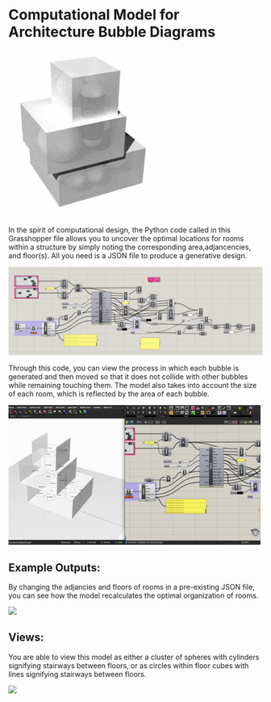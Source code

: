 <h1>Computational Model for Architecture Bubble Diagrams</h1>

<img src="Render.png" style="width:300px;">

In the spirit of computational design, the Python code called in this Grasshopper file allows 
you to uncover the optimal locations for rooms within a structure by simply noting the corresponding area,adjancencies, and floor(s). All you need is a JSON file to produce a generative design.

<img src="Grasshopper.png" style="width:750px;">

Through this code, you can view the process in which each bubble is generated and then moved so that it does not collide with other bubbles while remaining touching them. The model also takes into account the size of each room, which is reflected by the area of each bubble.

<img src="Iterations.gif" style="width:500px;">



<h2>Example Outputs:</h2>

By changing the adjancies and floors of rooms in a pre-existing JSON file, you can see how the model recalculates the optimal organization of rooms.

<img src="Overview.gif" style="width:500px;">


<h2>Views:</h2>

You are able to view this model as either a cluster of spheres with cylinders signifying stairways between floors, or as circles within floor cubes with lines signifying stairways between floors.

<img src="Views.gif" style="width:500px;">
